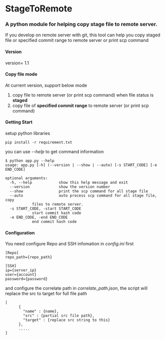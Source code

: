 # StageToRemote
### A python module for helping copy stage file to remote server.
If you develop on remote server with git, 
this tool can help you copy staged file or specified commit range to remote server or print scp command

#### Version
version= 1.1

#### Copy file mode
At current version, support below mode
 1. copy file to remote server (or print scp command) when file status
    is **staged**
 2. copy file of **specified commit range** to remote
    server (or print scp command)


#### Getting Start

setup python libraries

	pip install -r requirement.txt

you can use *--help* to get command information

	$ python app.py --help
	usage: app.py [-h] (--version | --show | --auto) [-s START_CODE] [-e END_CODE]

	optional arguments:
	  -h, --help            show this help message and exit
	  --version             show the version number
	  --show                print the scp command for all stage file
	  --auto                auto process scp command for all stage file, copy
				files to remote server.
	  -s START_CODE, -start START_CODE
				start commit hash code
	  -e END_CODE, -end END_CODE
				end commit hash code
	
#### Configuration
You need configure Repo and SSH infomation in *config.ini* first

    [Repo]
    repo_path={repo_path}
    
    [SSH]
    ip={server_ip}
    user={account}
    password={password}
    
and configure the correlate path in *correlate_path.json*, the script will replace the src to target for full file path

    [
          {
            "name" : {name},
            "src" : {partial src file path},
            "target" : {replace src string to this}
          },
          .....
    ]
    
